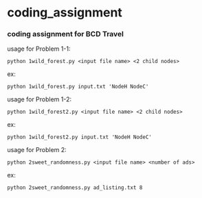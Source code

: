 # coding_assignment
### coding assignment for BCD Travel

usage for Problem 1-1:

```
python 1wild_forest.py <input file name> <2 child nodes>
```

ex: 

```
python 1wild_forest.py input.txt 'NodeH NodeC'
```

usage for Problem 1-2:

```
python 1wild_forest2.py <input file name> <2 child nodes>
```

ex: 

```
python 1wild_forest2.py input.txt 'NodeH NodeC'
```

usage for Problem 2:

```
python 2sweet_randomness.py <input file name> <number of ads>
```

ex: 

```
python 2sweet_randomness.py ad_listing.txt 8
```
